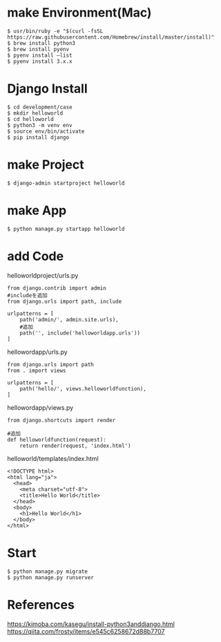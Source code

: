 # make Environment(Mac)

```
$ usr/bin/ruby -e "$(curl -fsSL https://raw.githubusercontent.com/Homebrew/install/master/install)"
$ brew install python3
$ brew install pyenv
$ pyenv install –list
$ pyenv install 3.x.x
```

# Django Install

```
$ cd development/case
$ mkdir helloworld
$ cd helloworld
$ python3 -m venv env
$ source env/bin/activate
$ pip install django
```

# make Project

```
$ django-admin startproject helloworld
```

# make App

```
$ python manage.py startapp helloworld
```

# add Code

helloworldproject/urls.py

```
from django.contrib import admin
#includeを追加
from django.urls import path, include

urlpatterns = [
    path('admin/', admin.site.urls),
    #追加
    path('', include('helloworldapp.urls'))
]
```

hellowordapp/urls.py

```
from django.urls import path
from . import views

urlpatterns = [
    path('hello/', views.helloworldfunction),
]
```

hellowordapp/views.py

```
from django.shortcuts import render

#追加
def helloworldfunction(request):
    return render(request, 'index.html')
```

helloworld/templates/index.html

```
<!DOCTYPE html>
<html lang="ja">
  <head>
    <meta charset="utf-8">
    <title>Hello World</title>
  </head>
  <body>
    <h1>Hello World</h1>
  </body>
</html>
```

# Start
 
```
$ python manage.py migrate
$ python manage.py runserver
```

# References

https://kimoba.com/kasegu/install-python3anddjango.html
https://qiita.com/frosty/items/e545c6258672d88b7707
